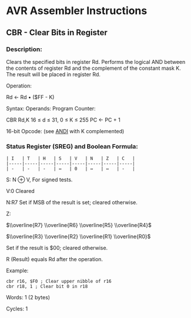 AVR Assembler Instructions
==========================

CBR - Clear Bits in Register
----------------------------

### <a href="" id="N14297"></a> Description:

Clears the specified bits in register Rd. Performs the logical AND between the contents of register Rd and the complement of the constant mask K. The result will be placed in register Rd.

Operation:

Rd &lt;- Rd • ($FF - K)

Syntax: Operands: Program Counter:

CBR Rd,K 16 ≤ d ≤ 31, 0 ≤ K ≤ 255 PC &lt;- PC + 1

16-bit Opcode: (see <a href="avrassembler.wb_ANDI.html" class="xref" title="ANDI - Logical AND with Immediateand">ANDI</a> with K complemented)

### <a href="" id="N142A9"></a> Status Register (SREG) and Boolean Formula:

```
| I   | T   | H   | S   | V   | N   | Z   | C   |
|-----|-----|-----|-----|-----|-----|-----|-----|
| -   | -   | -   | ⇔   | 0   | ⇔   | ⇔   | -   |
```
S: N ⊕ V, For signed tests.

V:0 Cleared

N:R7 Set if MSB of the result is set; cleared otherwise.

Z:

$\\overline{R7} \\overline{R6} \\overline{R5} \\overline{R4}$

$\\overline{R3} \\overline{R2} \\overline{R1} \\overline{R0}$

Set if the result is $00; cleared otherwise.

R (Result) equals Rd after the operation.

Example:

``` programlisting
cbr r16, $F0 ; Clear upper nibble of r16
cbr r18, 1 ; Clear bit 0 in r18
```

Words: 1 (2 bytes)

Cycles: 1

